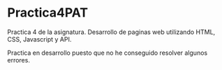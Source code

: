 # Practica4PAT

Practica 4 de la asignatura.
Desarrollo de paginas web utilizando HTML, CSS, Javascript y API.


Practica en desarrollo puesto que no he conseguido resolver algunos errores.
